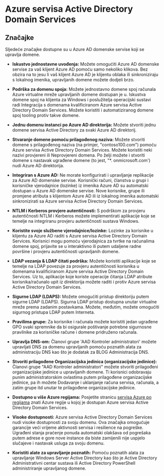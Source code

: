 <properties
    pageTitle="Azure Active Directory Domain Services: Značajke | Microsoft Azure"
    description="Značajke programa Azure Active Directory Domain Services"
    services="active-directory-ds"
    documentationCenter=""
    authors="mahesh-unnikrishnan"
    manager="stevenpo"
    editor="curtand"/>

<tags
    ms.service="active-directory-ds"
    ms.workload="identity"
    ms.tgt_pltfrm="na"
    ms.devlang="na"
    ms.topic="article"
    ms.date="10/07/2016"
    ms.author="maheshu"/>

# <a name="azure-ad-domain-services"></a>Azure servisa Active Directory Domain Services

## <a name="features"></a>Značajke
Sljedeće značajke dostupne su u Azure AD domenske servise koji se upravlja domene.

- **Iskustvo jednostavne uvođenja:** Možete omogućiti Azure AD domenske servise za vaš klijent Azure AD pomoću samo nekoliko klikova. Bez obzira na to jesu li vaš klijent Azure AD je klijentu oblaka ili sinkroniziraju s lokalnog imenika, upravljanih domene možete dodjeli brzo.

- **Podrška za domenu spoja:** Možete jednostavno domene spoj računala Azure virtualne mreže upravljanih domene dostupan je u. Iskustva domene spoj na klijenta za Windows i poslužitelja operacijski sustavi radi Integracija s domenama kvalificiranom Azure servisa Active Directory Domain Services. Možete koristiti i automatiziranog domene spoj tooling protiv takve domene.

- **Jednu domenu instanci po Azure AD direktorija:** Možete stvoriti jednu domene servisa Active Directory za svaki Azure AD direktorij.

- **Stvaranje domene pomoću prilagođenog naziva:** Možete stvoriti domene s prilagođenog naziva (na primjer, "contoso100.com") pomoću Azure servisa Active Directory Domain Services. Možete koristiti neki nazivi provjereni ili Neprovjereni domena. Po želji možete i stvoriti domene s nastavak ugrađene domene (to jest, "*. onmicrosoft.com') nudi Azure AD direktorija.

- **Integriran s Azure AD:** Ne morate konfigurirati i upravljanje replikacije za Azure AD domenske servise. Korisnički računi, članstva u grupi i korisničke vjerodajnice (lozinke) iz imenika Azure AD su automatski dostupan u Azure AD domenske servise. Nove korisnike, grupe ili promjene atributa s klijentom Azure AD ili iz lokalnog imenika automatski sinkronizirati sa Azure servisa Active Directory Domain Services.

- **NTLM i Kerberos provjere autentičnosti:** S podrškom za provjeru autentičnosti NTLM i Kerberos možete implementirati aplikacije koje se temelje na integriranu provjeru autentičnosti sustava Windows.

- **Koristite svoje službene vjerodajnice/lozinke:** Lozinke za korisnike u klijentu za Azure AD raditi s Azure servisa Active Directory Domain Services. Korisnici mogu pomoću vjerodajnica za tvrtke na računalima domene spoj, prijavite se u interaktivno ili putem udaljene radne površine i provjeru autentičnosti upravljanih domene.

- **LDAP vezanja & LDAP čitati podrška:** Možete koristiti aplikacije koje se temelje na LDAP povezuje za provjeru autentičnosti korisnika u domenama kvalificiranom Azure servisa Active Directory Domain Services. Uz to, aplikacije koje koriste operacije čitanja LDAP atribute korisnika/računalo upit iz direktorija možete raditi i protiv Azure servisa Active Directory Domain Services.

- **Sigurne LDAP (LDAPS):** Možete omogućiti pristup direktoriju putem sigurne LDAP (LDAPS). Sigurna LDAP pristup dostupna unutar virtualne mreže prema zadanim postavkama. Možete, međutim, možete omogućiti sigurnog pristupa LDAP putem Interneta.

- **Pravilima grupe:** Za korisnike i računala možete koristiti jedan ugrađene GPO svaki spremnike da bi osigurale poštivanje potrebne sigurnosne pravilnike za korisničke račune i domene pridruženo računala.

- **Upravlja DNS-om:** Članovi grupe 'AAD Kontroler administratori' možete upravljati DNS za domenu upravljanih pomoću poznatih alata za administraciju DNS kao što je dodatak za BLOG Administracija DNS.

- **Stvoriti prilagođene Organizacijska jedinica (organizacijske jedinice):** Članovi grupe "AAD Kontroler administratori" možete stvoriti prilagođeni organizacijske jedinice u upravljanih domene. Ti korisnici odobravaju punim administratorskim ovlastima putem prilagođene organizacijske jedinice, pa ih možete Dodavanje i uklanjanje računa servisa, računala, a zatim grupe itd unutar te prilagođene organizacijske jedinice.

- **Dostupno u više Azure regijama:** Posjetite stranicu [servisa Azure po regijama](https://azure.microsoft.com/regions/#services/) znati Azure regije u kojoj je dostupan Azure servisa Active Directory Domain Services.

- **Visoke dostupnosti:** Azure servisa Active Directory Domain Services nudi visoke dostupnosti za svoju domenu. Ova značajka omogućuje garancije veći vrijeme aktivnosti servisa i resilience na pogreške. Ugrađeni stanja praćenje ponuda automatski olakšava od pogrešaka putem adrese e gore nove instance da biste zamijenili nije uspjelo slučajeve i nastavak usluga za svoju domenu.

- **Koristiti alate za upravljanje poznatih:** Pomoću poznatih alata za upravljanje Windows Server Active Directory kao što je Active Directory Administrativni centar sustava ili Active Directory PowerShell administriranje upravljanog domene.
